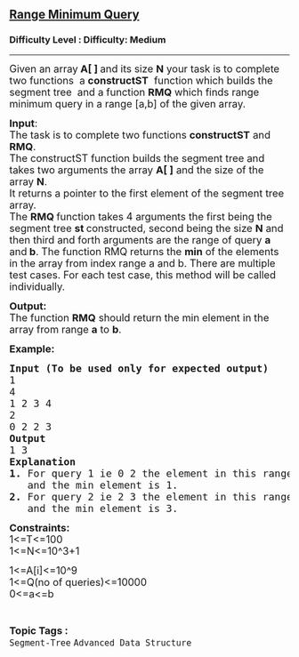 <h2><a href="https://www.geeksforgeeks.org/problems/range-minimum-query/1?page=1&category=Segment-Tree&sortBy=difficulty">Range Minimum Query</a></h2><h3>Difficulty Level : Difficulty: Medium</h3><hr><div class="problems_problem_content__Xm_eO" bis_skin_checked="1"><p><span style="font-size:18px">Given an array<strong> A[ ] </strong>and its size <strong>N</strong> your task is to complete two functions&nbsp; a <strong>constructST</strong>&nbsp; function which builds the segment tree&nbsp; and a function <strong>RMQ</strong> which finds range minimum query in a range [a,b] of the given array.</span></p>

<p><span style="font-size:18px"><strong>Input</strong>:<br>
The task is to complete two functions <strong>constructST</strong> and <strong>RMQ</strong>.<br>
The constructST function builds the segment tree and takes two arguments the array <strong>A[ ]</strong> and the size of the array <strong>N</strong>.<br>
It returns a pointer to the first element of the segment tree array.<br>
The <strong>RMQ </strong>function takes 4 arguments the first being the segment tree <strong>st </strong>constructed, second being the size <strong>N</strong> and then third and forth arguments are the range of query <strong>a</strong> and<strong> b</strong>. The function RMQ returns the <strong>min</strong> of the elements in the array from index range a and b. There are multiple test cases. For each test case, this method will be called individually.</span></p>

<p><span style="font-size:18px"><strong>Output:</strong><br>
The function <strong>RMQ</strong> should return the min element in the array from range <strong>a</strong> to <strong>b</strong>.</span></p>

<p><span style="font-size:18px"><strong>Example:</strong></span></p>

<pre><span style="font-size:18px"><strong>Input (To be used only for expected output) </strong>
1
4
1 2 3 4
2
0 2 2 3
<strong>Output</strong>
1 3
<strong>Explanation
1.</strong> For query 1 ie 0 2 the element in this range are 1 2 3 
&nbsp;  and the min element is 1. 
<strong>2.</strong> For query 2 ie 2 3 the element in this range are 3 4 
&nbsp;  and the min element is 3.</span></pre>

<p><span style="font-size:18px"><strong>Constraints:</strong><br>
1&lt;=T&lt;=100<br>
1&lt;=N&lt;=10^3+1</span></p>

<p><span style="font-size:18px">1&lt;=A[i]&lt;=10^9</span><br>
<span style="font-size:18px">1&lt;=Q(no of queries)&lt;=10000<br>
0&lt;=a&lt;=b</span></p>
</div><br><p><span style=font-size:18px><strong>Topic Tags : </strong><br><code>Segment-Tree</code>&nbsp;<code>Advanced Data Structure</code>&nbsp;
